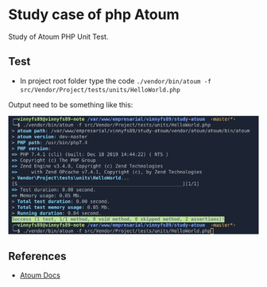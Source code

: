 # Study case of php Atoum

Study of Atoum PHP Unit Test.

## Test

- In project root folder type the code `./vendor/bin/atoum -f src/Vendor/Project/tests/units/HelloWorld.php`

Output need to be something like this:

![image](./assets/img/output-1st-test.png)

## References

- [Atoum Docs](http://docs.atoum.org/en/latest)
